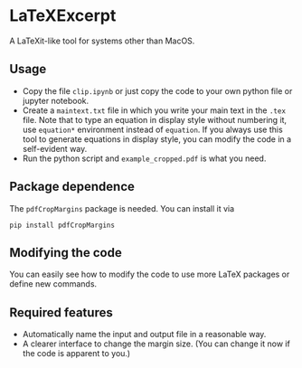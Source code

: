 # LaTeXExcerpt

A LaTeXit-like tool for systems other than MacOS.

## Usage

- Copy the file `clip.ipynb` or just copy the code to your own python file or jupyter notebook. 
- Create a `maintext.txt` file in which you write your main text in the `.tex` file. Note that to type an equation in display style without numbering it, use `equation*` environment instead of `equation`. If you always use this tool to generate equations in display style, you can modify the code in a self-evident way. 
- Run the python script and `example_cropped.pdf` is what you need.

## Package dependence

The `pdfCropMargins` package is needed. You can install it via 

```shell
pip install pdfCropMargins
```

## Modifying the code

You can easily see how to modify the code to use more LaTeX packages or define new commands.

## Required features

- Automatically name the input and output file in a reasonable way.
- A clearer interface to change the margin size. (You can change it now if the code is apparent to you.)